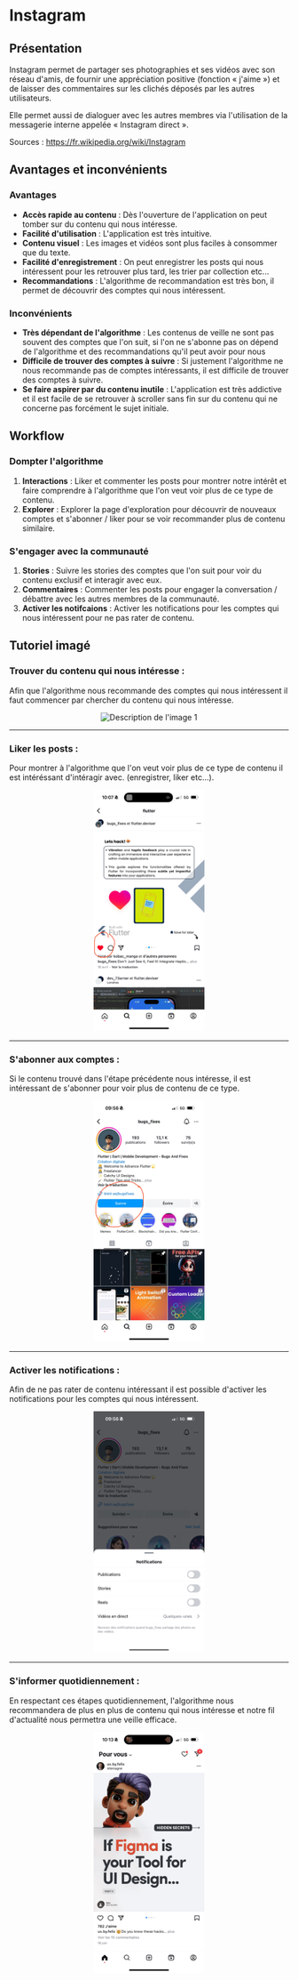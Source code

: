 # Instagram 
## Présentation

Instagram permet de partager ses photographies et ses vidéos avec son réseau d'amis, de fournir une appréciation positive (fonction « j'aime ») et de laisser des commentaires sur les clichés déposés par les autres utilisateurs.

Elle permet aussi de dialoguer avec les autres membres via l'utilisation de la messagerie interne appelée « Instagram direct ».

Sources : https://fr.wikipedia.org/wiki/Instagram

## Avantages et inconvénients

### Avantages

- **Accès rapide au contenu** : Dès l'ouverture de l'application on peut tomber sur du contenu qui nous intéresse.
- **Facilité d'utilisation** : L'application est très intuitive.
- **Contenu visuel** : Les images et vidéos sont plus faciles à consommer que du texte.
- **Facilité d'enregistrement** : On peut enregistrer les posts qui nous intéressent pour les retrouver plus tard, les trier par collection etc...
- **Recommandations** : L'algorithme de recommandation est très bon, il permet de découvrir des comptes qui nous intéressent.

### Inconvénients

- **Très dépendant de l'algorithme** : Les contenus de veille ne sont pas souvent des comptes que l'on suit, si l'on ne s'abonne pas on dépend de l'algorithme et des recommandations qu'il peut avoir pour nous
- **Difficile de trouver des comptes à suivre** : Si justement l'algorithme ne nous recommande pas de comptes intéressants, il est difficile de trouver des comptes à suivre.
- **Se faire aspirer par du contenu inutile** : L'application est très addictive et il est facile de se retrouver à scroller sans fin sur du contenu qui ne concerne pas forcément le sujet initiale.

## Workflow

### Dompter l'algorithme

1. **Interactions** : Liker et commenter les posts pour montrer notre intérêt et faire comprendre à l'algorithme que l'on veut voir plus de ce type de contenu.
2. **Explorer** : Explorer la page d'exploration pour découvrir de nouveaux comptes et s'abonner / liker pour se voir recommander plus de contenu similaire.

### S'engager avec la communauté

1. **Stories** : Suivre les stories des comptes que l'on suit pour voir du contenu exclusif et interagir avec eux.
2. **Commentaires** : Commenter les posts pour engager la conversation / débattre avec les autres membres de la communauté.
3. **Activer les notifcaions** : Activer les notifications pour les comptes qui nous intéressent pour ne pas rater de contenu.

## Tutoriel imagé

### Trouver du contenu qui nous intéresse :
Afin que l'algorithme nous recommande des comptes qui nous intéressent il faut commencer par chercher du contenu qui nous intéresse.
<div align="center">
  <img src="images/instagram/1.PNG" alt="Description de l'image 1" width="200">
</div>

---

### Liker les posts :
Pour montrer à l'algorithme que l'on veut voir plus de ce type de contenu il est intéréssant d'intéragir avec. (enregistrer, liker etc...).
<div align="center">
  <img src="images/instagram/5.jpg" alt="Description de l'image 1" width="200">
</div>

---

### S'abonner aux comptes :
Si le contenu trouvé dans l'étape précédente nous intéresse, il est intéressant de s'abonner pour voir plus de contenu de ce type.
<div align="center">
  <img src="images/instagram/4.jpg" alt="Description de l'image 1" width="200">
</div>

---

### Activer les notifications :
Afin de ne pas rater de contenu intéressant il est possible d'activer les notifications pour les comptes qui nous intéressent.
<div align="center">
  <img src="images/instagram/3.PNG" alt="Description de l'image 1" width="200">
</div>

---

### S'informer quotidiennement :
En respectant ces étapes quotidiennement, l'algorithme nous recommandera de plus en plus de contenu qui nous intéresse et notre fil d'actualité nous permettra une veille efficace.
<div align="center">
  <img src="images/instagram/6.PNG" alt="Description de l'image 1" width="200">
</div>
